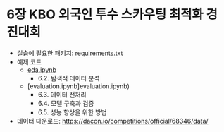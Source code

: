 # 6장 KBO 외국인 투수 스카우팅 최적화 경진대회

* 실습에 필요한 패키지: [requirements.txt](requirements.txt)
* 예제 코드
  + [eda.ipynb](eda.ipynb)
    - 6.2. 탐색적 데이터 분석
  + [evaluation.ipynb]evaluation.ipynb)
    - 6.3. 데이터 전처리
    - 6.4. 모델 구축과 검증
    - 6.5. 성능 향상을 위한 방법
* 데이터 다운로드: https://dacon.io/competitions/official/68346/data/
